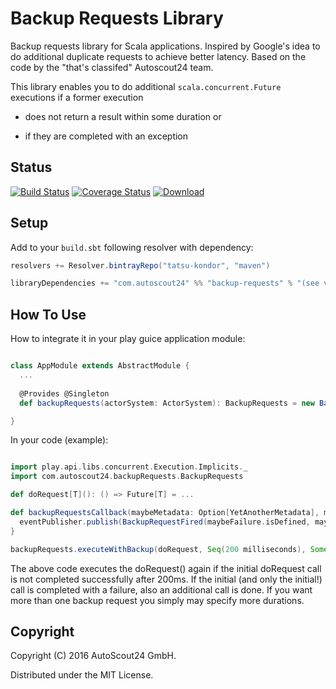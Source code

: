 # Backup Requests Library

Backup requests library for Scala applications. Inspired by Google's idea to do additional duplicate requests to achieve better latency. 
Based on the code by the "that's classifed" Autoscout24 team.

This library enables you to do additional `scala.concurrent.Future` executions if a former execution 

* does not return a result within some duration or 

* if they are completed with an exception

## Status

[![Build Status](https://travis-ci.org/AutoScout24/backup-requests.svg)](https://travis-ci.org/AutoScout24/backup-requests)
[![Coverage Status](https://coveralls.io/repos/AutoScout24/backup-requests/badge.svg)](https://coveralls.io/r/AutoScout24/backup-requests)
[![Download](https://api.bintray.com/packages/tatsu-kondor/maven/backup-requests/images/download.svg) ](https://bintray.com/tatsu-kondor/maven/backup-requests/_latestVersion)

## Setup

Add to your `build.sbt` following resolver with dependency:

```scala
resolvers += Resolver.bintrayRepo("tatsu-kondor", "maven")

libraryDependencies += "com.autoscout24" %% "backup-requests" % "(see version number above)"
```

## How To Use

How to integrate it in your play guice application module:

```scala

class AppModule extends AbstractModule {
  ...
    
  @Provides @Singleton
  def backupRequests(actorSystem: ActorSystem): BackupRequests = new BackupRequests(actorSystem)

}

```

In your code (example):

```scala

import play.api.libs.concurrent.Execution.Implicits._
import com.autoscout24.backupRequests.BackupRequests

def doRequest[T](): () => Future[T] = ...

def backupRequestsCallback(maybeMetadata: Option[YetAnotherMetadata], maybeFailure: Option[Throwable]): Unit = {
  eventPublisher.publish(BackupRequestFired(maybeFailure.isDefined, maybeFailure)(maybeMetadata))
}

backupRequests.executeWithBackup(doRequest, Seq(200 milliseconds), Some(scoutRequestMeta), backupRequestsCallback)

```

The above code executes the doRequest() again if the initial doRequest call is not completed successfully after 200ms. If the initial (and only the initial!) call
is completed with a failure, also an additional call is done. If you want more than one backup request you simply may specify more durations.

## Copyright

Copyright (C) 2016 AutoScout24 GmbH.

Distributed under the MIT License.